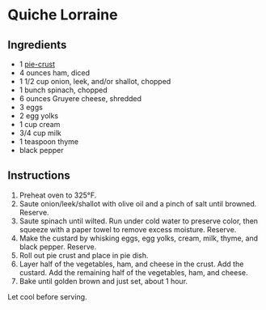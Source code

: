 # Quiche Lorraine

## Ingredients

- 1 [pie-crust](pie-crust.md)
- 4 ounces ham, diced
- 1 1/2 cup onion, leek, and/or shallot, chopped
- 1 bunch spinach, chopped
- 6 ounces Gruyere cheese, shredded
- 3 eggs
- 2 egg yolks
- 1 cup cream
- 3/4 cup milk
- 1 teaspoon thyme
- black pepper

## Instructions

1. Preheat oven to 325°F.
3. Saute onion/leek/shallot with olive oil and a pinch of salt until browned. Reserve.
4. Saute spinach until wilted. Run under cold water to preserve color, then squeeze with a paper towel to remove excess moisture. Reserve.
5. Make the custard by whisking eggs, egg yolks, cream, milk, thyme, and black pepper. Reserve.
6. Roll out pie crust and place in pie dish.
7. Layer half of the vegetables, ham, and cheese in the crust. Add the custard. Add the remaining half of the vegetables, ham, and cheese.
8. Bake until golden brown and just set, about 1 hour.

Let cool before serving.
